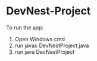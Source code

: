 # DevNest-Project

To run the app:
  1. Open Windows cmd
  2. run javac DevNestProject.java
  3. run java DevNestProject
